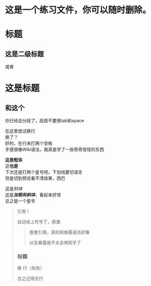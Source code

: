 # 这是一个练习文件，你可以随时删除。

# 标题

## 这是二级标题

或者

这是标题
===

和这个
--

你已经会分段了，段首不要用tab和space

在这里尝试换行  
换了？  
好的，在行末打两个空格  
手感很像Wiki语法，我真是学了一些奇奇怪怪的东西

__这是粗体__  
这**也是**  
下次还是打两个星号吧，下划线要切语言  
但是切到预览看不清效果，西巴

这是*斜体*  
这是***加粗和斜体***，看起来好怪  
总之是一个星号

>引用！
>
>自动续上符号了，感激
>
>>嵌套引用，真的和维基语法好像
>>
>>以及暴露我不太会用知乎了
>
>### 标题
>
>换
>行（失败）
>
>总之记得空行

